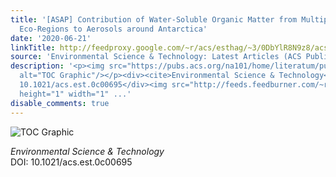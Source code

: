 ```yaml
---
title: '[ASAP] Contribution of Water-Soluble Organic Matter from Multiple Marine Geographic
  Eco-Regions to Aerosols around Antarctica'
date: '2020-06-21'
linkTitle: http://feedproxy.google.com/~r/acs/esthag/~3/0DbYlR8N9z8/acs.est.0c00695
source: 'Environmental Science & Technology: Latest Articles (ACS Publications)'
description: '<p><img src="https://pubs.acs.org/na101/home/literatum/publisher/achs/journals/content/esthag/0/esthag.ahead-of-print/acs.est.0c00695/20200621/images/medium/es0c00695_0004.gif"
  alt="TOC Graphic"/></p><div><cite>Environmental Science & Technology</cite></div><div>DOI:
  10.1021/acs.est.0c00695</div><img src="http://feeds.feedburner.com/~r/acs/esthag/~4/0DbYlR8N9z8"
  height="1" width="1" ...'
disable_comments: true
---
```

<p><img src="https://pubs.acs.org/na101/home/literatum/publisher/achs/journals/content/esthag/0/esthag.ahead-of-print/acs.est.0c00695/20200621/images/medium/es0c00695_0004.gif" alt="TOC Graphic"/></p><div><cite>Environmental Science & Technology</cite></div><div>DOI: 10.1021/acs.est.0c00695</div><img src="http://feeds.feedburner.com/~r/acs/esthag/~4/0DbYlR8N9z8" height="1" width="1" ...